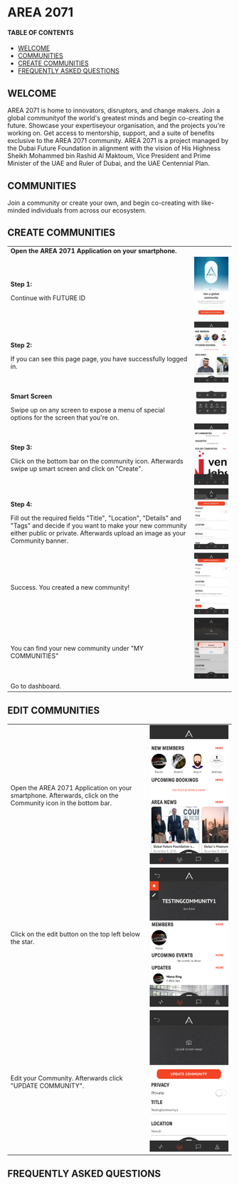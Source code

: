 # AREA 2071
#### TABLE OF CONTENTS
* [WELCOME](#welcome)
* [COMMUNITIES](#communities)
* [CREATE COMMUNITIES](#create-communities)
* [FREQUENTLY ASKED QUESTIONS](#frequently-asked-questions)

## WELCOME

AREA 2071 is home to innovators, disruptors, and change makers. 
Join a global communityof the world's greatest minds and begin co-creating the future. Showcase your expertiseyour organisation, and the projects you're working on. 
Get access to mentorship, support, and a suite of benefits exclusive to the AREA 2071 community. 
AREA 2071 is a project managed by the Dubai Future Foundation in alignment with the vision of His Highness Sheikh Mohammed bin Rashid Al Maktoum, Vice President and Prime Minister of the UAE and Ruler of Dubai, and the UAE Centennial Plan.

## COMMUNITIES

Join a community or create your own, and begin co-creating with like-minded individuals from across our ecosystem.

## CREATE COMMUNITIES

<table>
  <thead>
  </thead>
  <tbody>
    <tr>
      <tr><td colspan="3"><b>Open the AREA 2071 Application on your smartphone.</b></td>      
    </tr>
    <tr>
      <td style="text-align: left"><p><b>Step 1:</b></p>Continue with FUTURE ID</td>
      <td style="text-align: center"><img src="connectwithfutureid.jpg" alt="Connect with future id"></td>
    </tr>
    <tr>
    <td style="text-align: left"><p><b>Step 2:</b></p>If you can see this page page, you have successfully logged in.</td>
    <td style="text-align: center"><img src="landingpage.jpg" alt="Landing Page"></td>
    </tr>
    <tr>
    <td style="text-align: left"><p><b>Smart Screen</b></p>Swipe up on any screen to expose a menu of special options for the screen that you're on.</td>
    <td style="text-align: center"><img src="smartmenu03.jpg" alt="Smart Menu"></td>
    </tr>
    <tr>
    <td style="text-align: left"><p><b>Step 3:</b></p>Click on the bottom bar on the community icon. Afterwards swipe up smart screen and click on "Create".</td>
    <td style="text-align: center"><img src="communities01.jpg" alt="Create Community Step 1"></td>
    </tr>
    <tr>
    <td style="text-align: left"><p><b>Step 4:</b></p>Fill out the required fields "Title", "Location", "Details" and "Tags" and decide if you want to make your new community either public or private. Afterwards upload an image as your Community banner.</td>
    <td style="text-align: center"><img src="createcommunity01.jpg" alt="Create Community Step 1"></td>
    </tr>
    <tr>
    <td style="text-align: left"><p><b></b></p>Success. You created a new community!</td>
    <td style="text-align: center"><img src="createcommunity02.jpg" alt="Create Community Step 2"></td>
    </tr>
    <tr>
    <td style="text-align: left"><p><b></b></p>You can find your new community under "MY COMMUNITIES"</td>
    <td style="text-align: center"><img src="createcommunity03.jpg" alt="Create Community Step 3"></td>
    </tr>
    <tr>
      <tr><td colspan="3">Go to dashboard.</td>      
    </tr>
  </tbody>
</table>

## EDIT COMMUNITIES 

|||
| ------------- |:-------------:|  
| Open the AREA 2071 Application on your smartphone. Afterwards, click on the Community icon in the bottom bar.  | ![Create Community 1](createcommunity01.JPG)|
| Click on the edit button on the top left below the star. | ![Edit Community 1](editcommunity01.JPG)|  
| Edit your Community. Afterwards click "UPDATE COMMUNITY".  | ![Edit Community 2](editcommunity02.JPG)|  


## FREQUENTLY ASKED QUESTIONS
